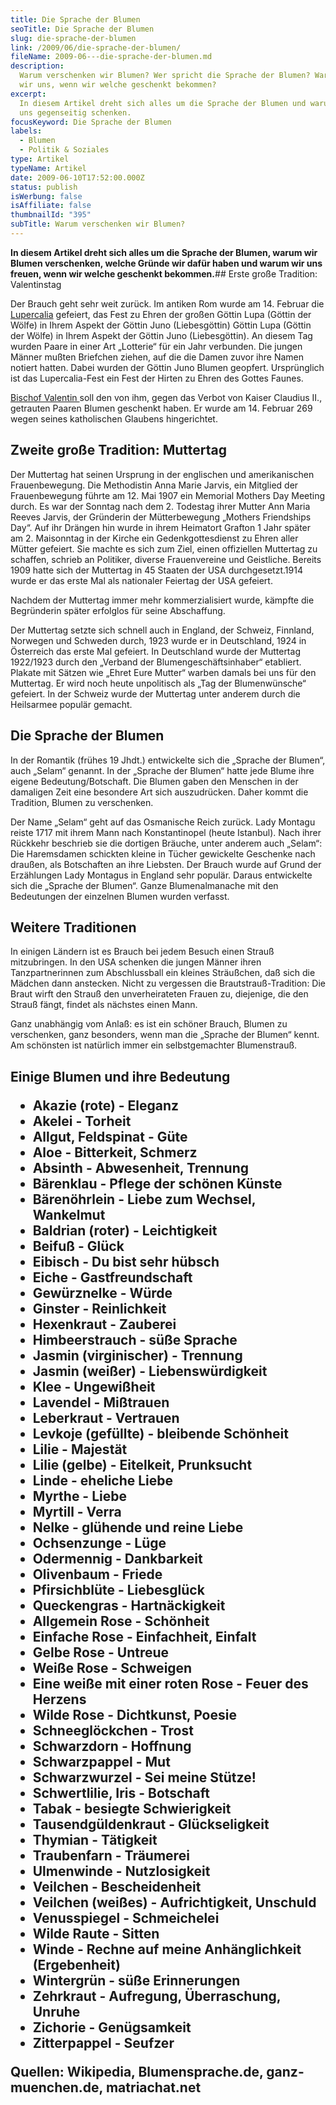 ```yaml
---
title: Die Sprache der Blumen
seoTitle: Die Sprache der Blumen
slug: die-sprache-der-blumen
link: /2009/06/die-sprache-der-blumen/
fileName: 2009-06---die-sprache-der-blumen.md
description:
  Warum verschenken wir Blumen? Wer spricht die Sprache der Blumen? Warum freuen
  wir uns, wenn wir welche geschenkt bekommen?
excerpt:
  In diesem Artikel dreht sich alles um die Sprache der Blumen und warum wir sie
  uns gegenseitig schenken.
focusKeyword: Die Sprache der Blumen
labels:
  - Blumen
  - Politik & Soziales
type: Artikel
typeName: Artikel
date: 2009-06-10T17:52:00.000Z
status: publish
isWerbung: false
isAffiliate: false
thumbnailId: "395"
subTitle: Warum verschenken wir Blumen?
---
```


<b>In diesem Artikel dreht sich alles um die Sprache der Blumen, warum wir
Blumen verschenken, welche Gründe wir dafür haben und warum wir uns freuen, wenn
wir welche geschenkt bekommen.</b>## Erste große Tradition: Valentinstag

Der Brauch geht sehr weit zurück. Im antiken Rom wurde am 14. Februar die
<a href="http://matriarchat.net/grundlagen/gueterverteilung/feste_feiern/lupercalia.html">Lupercalia</a>
gefeiert, das Fest zu Ehren der großen Göttin Lupa (Göttin der Wölfe) in Ihrem
Aspekt der Göttin Juno (Liebesgöttin) Göttin Lupa (Göttin der Wölfe) in Ihrem
Aspekt der Göttin Juno (Liebesgöttin). An diesem Tag wurden Paare in einer Art
„Lotterie“ für ein Jahr verbunden. Die jungen Männer mußten Briefchen ziehen,
auf die die Damen zuvor ihre Namen notiert hatten. Dabei wurden der Göttin Juno
Blumen geopfert. Ursprünglich ist das Lupercalia-Fest ein Fest der Hirten zu
Ehren des Gottes Faunes.

<a href="http://de.wikipedia.org/wiki/Valentin_von_Terni">Bischof Valentin
</a>soll den von ihm, gegen das Verbot von Kaiser Claudius II., getrauten Paaren
Blumen geschenkt haben. Er wurde am 14. Februar 269 wegen seines katholischen
Glaubens hingerichtet.

## Zweite große Tradition: Muttertag

Der Muttertag hat seinen Ursprung in der englischen und amerikanischen
Frauenbewegung. Die Methodistin Anna Marie Jarvis, ein Mitglied der
Frauenbewegung führte am 12. Mai 1907 ein Memorial Mothers Day Meeting durch. Es
war der Sonntag nach dem 2. Todestag ihrer Mutter Ann Maria Reeves Jarvis, der
Gründerin der Mütterbewegung „Mothers Friendships Day“. Auf ihr Drängen hin
wurde in ihrem Heimatort Grafton 1 Jahr später am 2. Maisonntag in der Kirche
ein Gedenkgottesdienst zu Ehren aller Mütter gefeiert. Sie machte es sich zum
Ziel, einen offiziellen Muttertag zu schaffen, schrieb an Politiker, diverse
Frauenvereine und Geistliche. Bereits 1909 hatte sich der Muttertag in 45
Staaten der USA durchgesetzt.1914 wurde er das erste Mal als nationaler Feiertag
der USA gefeiert.

Nachdem der Muttertag immer mehr kommerzialisiert wurde, kämpfte die Begründerin
später erfolglos für seine Abschaffung.

Der Muttertag setzte sich schnell auch in England, der Schweiz, Finnland,
Norwegen und Schweden durch, 1923 wurde er in Deutschland, 1924 in Österreich
das erste Mal gefeiert. In Deutschland wurde der Muttertag 1922/1923 durch den
„Verband der Blumengeschäftsinhaber“ etabliert. Plakate mit Sätzen wie „Ehret
Eure Mutter“ warben damals bei uns für den Muttertag. Er wird noch heute
unpolitisch als „Tag der Blumenwünsche“ gefeiert. In der Schweiz wurde der
Muttertag unter anderem durch die Heilsarmee populär gemacht.

## Die Sprache der Blumen

In der Romantik (frühes 19 Jhdt.) entwickelte sich die „Sprache der Blumen“,
auch „Selam“ genannt. In der „Sprache der Blumen“ hatte jede Blume ihre eigene
Bedeutung/Botschaft. Die Blumen gaben den Menschen in der damaligen Zeit eine
besondere Art sich auszudrücken. Daher kommt die Tradition, Blumen zu
verschenken.

Der Name „Selam“ geht auf das Osmanische Reich zurück. Lady Montagu reiste 1717
mit ihrem Mann nach Konstantinopel (heute Istanbul). Nach ihrer Rückkehr
beschrieb sie die dortigen Bräuche, unter anderem auch „Selam“: Die Haremsdamen
schickten kleine in Tücher gewickelte Geschenke nach draußen, als Botschaften an
ihre Liebsten. Der Brauch wurde auf Grund der Erzählungen Lady Montagus in
England sehr populär. Daraus entwickelte sich die „Sprache der Blumen“. Ganze
Blumenalmanache mit den Bedeutungen der einzelnen Blumen wurden verfasst.

## Weitere Traditionen

In einigen Ländern ist es Brauch bei jedem Besuch einen Strauß mitzubringen. In
den USA schenken die jungen Männer ihren Tanzpartnerinnen zum Abschlussball ein
kleines Sträußchen, daß sich die Mädchen dann anstecken. Nicht zu vergessen die
Brautstrauß-Tradition: Die Braut wirft den Strauß den unverheirateten Frauen zu,
diejenige, die den Strauß fängt, findet als nächstes einen Mann.

Ganz unabhängig vom Anlaß: es ist ein schöner Brauch, Blumen zu verschenken,
ganz besonders, wenn man die „Sprache der Blumen“ kennt. Am schönsten ist
natürlich immer ein selbstgemachter Blumenstrauß.

## Einige Blumen und ihre Bedeutung<ul><li>Akazie (rote) - Eleganz</li><li>Akelei - Torheit</li><li>Allgut, Feldspinat - Güte</li><li>Aloe - Bitterkeit, Schmerz</li><li>Absinth - Abwesenheit, Trennung</li><li>Bärenklau - Pflege der schönen Künste</li><li>Bärenöhrlein - Liebe zum Wechsel, Wankelmut</li><li>Baldrian (roter) - Leichtigkeit</li><li>Beifuß - Glück</li><li>Eibisch - Du bist sehr hübsch</li><li>Eiche - Gastfreundschaft</li><li>Gewürznelke - Würde</li><li>Ginster - Reinlichkeit</li><li>Hexenkraut - Zauberei</li><li>Himbeerstrauch - süße Sprache</li><li>Jasmin (virginischer) - Trennung</li><li>Jasmin (weißer) - Liebenswürdigkeit</li><li>Klee - Ungewißheit</li><li>Lavendel - Mißtrauen</li><li>Leberkraut - Vertrauen</li><li>Levkoje (gefüllte) - bleibende Schönheit</li><li>Lilie - Majestät</li><li>Lilie (gelbe) - Eitelkeit, Prunksucht</li><li>Linde - eheliche Liebe</li><li>Myrthe - Liebe</li><li>Myrtill - Verra</li><li>Nelke - glühende und reine Liebe</li><li>Ochsenzunge - Lüge</li><li>Odermennig - Dankbarkeit</li><li>Olivenbaum - Friede</li><li>Pfirsichblüte - Liebesglück</li><li>Queckengras - Hartnäckigkeit</li><li>Allgemein Rose - Schönheit</li><li>Einfache Rose - Einfachheit, Einfalt</li><li>Gelbe Rose - Untreue</li><li>Weiße Rose - Schweigen</li><li>Eine weiße mit einer roten Rose - Feuer des Herzens</li><li>Wilde Rose - Dichtkunst, Poesie</li><li>Schneeglöckchen - Trost</li><li>Schwarzdorn - Hoffnung</li><li>Schwarzpappel - Mut</li><li>Schwarzwurzel - Sei meine Stütze!</li><li>Schwertlilie, Iris - Botschaft</li><li>Tabak - besiegte Schwierigkeit</li><li>Tausendgüldenkraut - Glückseligkeit</li><li>Thymian - Tätigkeit</li><li>Traubenfarn - Träumerei</li><li>Ulmenwinde - Nutzlosigkeit</li><li>Veilchen - Bescheidenheit</li><li>Veilchen (weißes) - Aufrichtigkeit, Unschuld</li><li>Venusspiegel - Schmeichelei</li><li>Wilde Raute - Sitten</li><li>Winde - Rechne auf meine Anhänglichkeit (Ergebenheit)</li><li>Wintergrün - süße Erinnerungen</li><li>Zehrkraut - Aufregung, Überraschung, Unruhe</li><li>Zichorie - Genügsamkeit</li><li>Zitterpappel - Seufzer</li></ul><strong>Quellen:</strong> Wikipedia, Blumensprache.de, ganz-muenchen.de, matriachat.net
